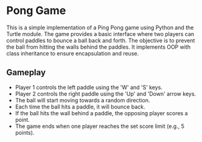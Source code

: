 # Pong Game

This is a simple implementation of a Ping Pong game using Python and the Turtle module. The game provides a basic interface where two players can control paddles to bounce a ball back and forth. The objective is to prevent the ball from hitting the walls behind the paddles. It implements OOP with class inheritance to ensure encapsulation and reuse.

## Gameplay
- Player 1 controls the left paddle using the 'W' and 'S' keys. 
- Player 2 controls the right paddle using the 'Up' and 'Down' arrow keys. 
- The ball will start moving towards a random direction. 
- Each time the ball hits a paddle, it will bounce back. 
- If the ball hits the wall behind a paddle, the opposing player scores a point. 
- The game ends when one player reaches the set score limit (e.g., 5 points).
